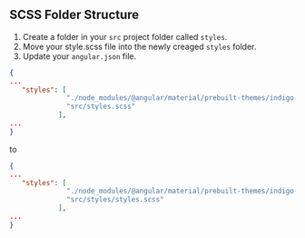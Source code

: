 ## SCSS Folder Structure
1. Create a folder in your `src` project folder called `styles`.
2. Move your style.scss file into the newly creaged `styles` folder.
3. Update your `angular.json` file.

```json
{
...
   "styles": [
              "./node_modules/@angular/material/prebuilt-themes/indigo-pink.css",
              "src/styles.scss"
            ],
...
}
```
to 

```json
{
...
   "styles": [
              "./node_modules/@angular/material/prebuilt-themes/indigo-pink.css",
              "src/styles/styles.scss"
            ],
...
}
```
